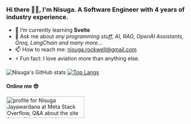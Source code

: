 ### Hi there 👋😀, I'm Nisuga. A Software Engineer with 4 years of industry experience. 



- 🌱 I’m currently learning **Svelte**
- 💬 Ask me about _any programming stuff, AI, RAG, OpenAI Assistants, Groq, LangChain and many more..._
- 📫 How to reach me: nisuga.rockwell@gmail.com
- ⚡ Fun fact: I love aviation more than anything else.

<!-- - 🔭 I’m currently working on a project  for **Leverage and Showcase** -->
<!-- - 👯 I’m looking to collaborate on **Prosodical audio enhancement** -->
<!-- - 🤔 I’m looking for help with **How to pitch an awesome software idea ?** -->
![Nisuga's GitHub stats](https://github-readme-stats.vercel.app/api?username=nisugaJ&show_icons=true&theme=dark)
[![Top Langs](https://github-readme-stats.vercel.app/api/top-langs/?username=anuraghazra&layout=compact)](https://github.com/anuraghazra/github-readme-stats)

#### Online me 😎
<a href="https://stackoverflow.com/users/10010326/nisuga-jayawardana"><img src="https://stackoverflow.com/users/flair/10010326.png" width="208" height="58" alt="profile for Nisuga Jayawardana at Meta Stack Overflow, Q&amp;A about the site for professional and enthusiast programmers" title="profile for Nisuga Jayawardana at Meta Stack Overflow, Q&amp;A about the site for professional and enthusiast programmers"></a>
